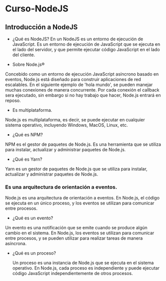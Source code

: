 # Curso-NodeJS

## Introducción a NodeJS

- ¿Qué es NodeJS?
  En un NodeJS es un entorno de ejecución de JavaScript.
  Es un entorno de ejecución de JavaScript que se ejecuta en el lado del servidor,
  y que permite ejecutar código JavaScript en el lado del cliente.

- Sobre Node.js®

Concebido como un entorno de ejecución JavaScript asíncrono basado en eventos, Node.js está diseñado para construir aplicaciones de red escalables. En el siguiente ejemplo de 'hola mundo', se pueden manejar muchas conexiones de manera concurrente. Por cada conexión el callback sera ejecutado, sin embargo si no hay trabajo que hacer, Node.js entrará en reposo.

- Es multiplataforma.

Node.js es multiplataforma, es decir, se puede ejecutar en cualquier sistema operativo, incluyendo Windows, MacOS, Linux, etc.

- ¿Qué es NPM?

NPM es el gestor de paquetes de Node.js. Es una herramienta que se utiliza para instalar, actualizar y administrar paquetes de Node.js.

- ¿Qué es Yarn?

Yarn es un gestor de paquetes de Node.js que se utiliza para instalar, actualizar y administrar paquetes de Node.js.

### Es una arquitectura de orientación a eventos.

Node.js es una arquitectura de orientación a eventos. En Node.js, el código se ejecuta en un único proceso, y los eventos se utilizan para comunicar entre procesos.

- ¿Qué es un evento?

Un evento es una notificación que se emite cuando se produce algún cambio en el sistema. En Node.js, los eventos se utilizan para comunicar entre procesos, y se pueden utilizar para realizar tareas de manera asíncrona.

- ¿Qué es un proceso?

  Un proceso es una instancia de Node.js que se ejecuta en el sistema operativo. En Node.js, cada proceso es independiente y puede ejecutar código JavaScript independientemente de otros procesos.
